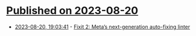 # [Published on 2023-08-20](index.md)

* [2023-08-20, 19:03:41](https://lobste.rs/s/idimww/fixit_2_meta_s_next_generation_auto_fixing) - [Fixit 2: Meta’s next-generation auto-fixing linter](https://engineering.fb.com/2023/08/07/developer-tools/fixit-2-linter-meta/)
